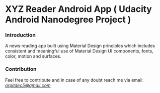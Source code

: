 # XYZ Reader Android App ( Udacity Android Nanodegree Project )

### Introduction
A news reading app built using Material Design principles which includes consistent and meaningful use of Material Design UI components, fonts, color, motion and surfaces.

### Contribution

Feel free to contribute and in case of any doubt reach me via email: *arpitdec5@gmail.com*
